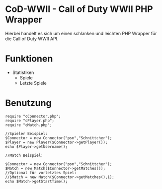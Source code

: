 # CoD-WWII - Call of Duty WWII PHP Wrapper

Hierbei handelt es sich um einen schlanken und leichten PHP Wrapper für die Call of Duty WWII API.

# Funktionen

* Statistiken
  * Spiele
  * Letzte Spiele

# Benutzung

```
require "cConnector.php";
require "cPlayer.php";
require "cMatch.php";

//Spieler Beispiel:
$Connector = new Connector("psn","Schnittcher");
$Player = new Player($Connector->getPlayer());
echo $Player->getUsername();

//Match Beispiel:

$Connector = new Connector("psn","Schnittcher");
$Match = new Match($Connector->getMatches());
//Optional für vorletztes Spiel:
//$Match = new Match($Connector->getMatches(),1);
echo $Match->getStartTime();
```
